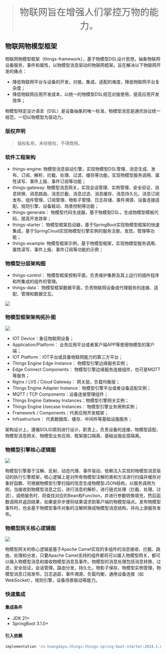<blockquote class="blockquote-center">
<p style="font-size: 30px;text-align: center;">物联网旨在增强人们掌控万物的能力。</p>  
</blockquote>

## 物联网物模型框架

物联网物模型框架（things-framework），基于物模型DSL设计思想，抽象物联网设备服务，事件和属性，以物模型消息驱动的物联网框架。旨在解决以下物联网开发的痛点：

- 降低物联网平台与设备的开发，对接，集成，适配的难度，降低物联网平台复杂度；
- 降低物联网应用开发成本，以统一的物模型DSL规范对接使用，提高应用开发效率；

物模型特定设计语言（DSL）是设备抽象的唯一标准，物模型消息是通讯协议统一规范，一切以物模型为驱动力。

### 版权声明

> 版权私有，未经授权，不得商用。

### 软件工程架构

- things-engine: 物模型消息驱动引擎，实现物模型DSL管理、消息生成、发布、订阅、解析、拦截、处理、过滤、缓存等功能，实现物模型服务调用、属性读写、事件上报、事件订阅等功能；
- things-gateway: 物模型消息网关，实现会话管理、实例管理、安全验证、消息转换、消息路由、消息拦截、消息过滤、消息缓存、消息持久化、消息订阅发布、组件管理、订阅管理、物影子管理、日志存储、事件溯源、设备连接适配、规则引擎、设备联动、场景控制等功能；
- things-generate： 物模型代码生成器，基于物模型DSL，生成物模型模板代码，提高开发效率；
- things-starter： 物模型框架启动器，基于SpringBoot实现物模型框架的快速集成，基于SpringCloud实现物模型引擎实例的服务注册，发现，管理等功能；
- things-example: 物模型框架示例，基于物模型框架，实现物模型服务调用、属性读写、事件上报、事件订阅等功能的示例；

### 物模型分层架构图

- things-control： 物模型框架控制平面，负责维护集群及其上运行的插件程序和所集成的组件的管理。
- things-data： 物模型框架数据平面，负责物联网设备或代理服务的连接、适配、管理和数据交互。

![](document/images/things-layered-architecture.png)


### 物模型框架架构拓扑图

![](document/images/things-framework.png)

- IOT Device：象征物联网设备；
- Application/Platform： 业务应用平台或者客户端APP等使用物模型的客户端；
- IOT Platform：IOT平台或具备物联网能力的第三方平台；
- Things Engine Edge Instance： 物模型引擎边缘服务实例；
- Edge Connect Components： 物模型引擎边缘服务连接组件，也可是MQTT等服务；
- Nginx / LVS / Cloud Gateway： 网关层，负载均衡层；
- Things Engine Adapter Instance：物模型引擎平台或者设备适配实例；
- MQTT / TCP Components：设备连接管理组件；
- Things Engine Gateway Instances：物模型引擎网关实例；
- Things Engine Usecase Instances： 物模型引擎业务用例实例；
- Framework / Components：代表应用开发框架；
- Infrastructure： 代表数据库、缓存、中间件等基础设施服务；



架构设计上，遵循SOLID原则进行设计，职责上，负责设备的连接、物模型适配、物模型消息网关、物模型业务应用、框架接口隔离、基础设施反腐隔离。



### 物模型引擎核心逻辑图

![](document/images/things-engine.png)



物模型引擎基于注解、反射、动态代理、事件驱动、依赖注入实现的物模型消息驱动的执行引擎框架，核心逻辑上是对所有物模型注解的类和方法进行扫描并缓存对象好函数、可根据物模型引擎扫描的信息生成物模型JSON结构，以服务调用为例，当接收到物模型消息之后，进行消息的解析，进行链式处理（拦截、处理、过滤），调用服务时、将查找对应的Bean和Function，并进行参数转换填充，然后函数调用并返回结果，如果是异步便将结果请求到客户端的物模型端点。发布物模型事件时，也会基于物模型事件对象的注解转换成物模型消息结构，并向上游服务发布。



### 物模型网关核心逻辑图

![](document/images/things-gateway.png)



物模型网关的核心逻辑是基于Apache Camel实现的多组件的消息接收、拦截、路由、处理和分发，只要Apache Camel支持的组件都将可以接入物模型网关，都可以输入物模型消息和接收物模型消息及事件。物模型的消息处理包括消息转换，过滤，安全验证，会话管理，路由分发，持久化，物影子保存，物模型实例管理，物模型消息订阅发布，日志追踪，事件溯源，负载均衡，通用设备连接（如WebSocket），规则引擎，设备场景联动等能力。



### 快速集成

#### 集成条件

- JDK 21+
- SpringBoot 3.1.0+

#### 引入依赖

```groovy
implementation 'cn.huangdayu.things:things-spring-boot-starter:2024.1.0'
```
